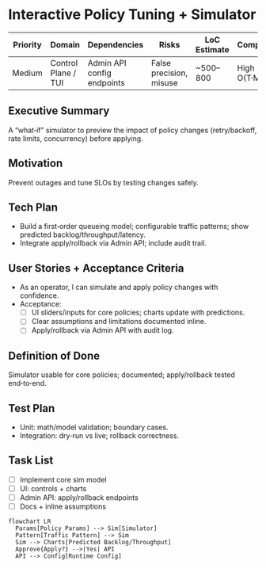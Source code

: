 # Interactive Policy Tuning + Simulator

| Priority | Domain | Dependencies | Risks | LoC Estimate | Complexity | Effort | Impact |
| --- | --- | --- | --- | --- | --- | --- | --- |
| Medium | Control Plane / TUI | Admin API config endpoints | False precision, misuse | ~500–800 | High (Sim O(T·M)) | 13 (Fib) | High |

## Executive Summary
A “what‑if” simulator to preview the impact of policy changes (retry/backoff, rate limits, concurrency) before applying.

## Motivation
Prevent outages and tune SLOs by testing changes safely.

## Tech Plan
- Build a first‑order queueing model; configurable traffic patterns; show predicted backlog/throughput/latency.
- Integrate apply/rollback via Admin API; include audit trail.

## User Stories + Acceptance Criteria
- As an operator, I can simulate and apply policy changes with confidence.
- Acceptance:
  - [ ] UI sliders/inputs for core policies; charts update with predictions.
  - [ ] Clear assumptions and limitations documented inline.
  - [ ] Apply/rollback via Admin API with audit log.

## Definition of Done
Simulator usable for core policies; documented; apply/rollback tested end‑to‑end.

## Test Plan
- Unit: math/model validation; boundary cases.
- Integration: dry‑run vs live; rollback correctness.

## Task List
- [ ] Implement core sim model
- [ ] UI: controls + charts
- [ ] Admin API: apply/rollback endpoints
- [ ] Docs + inline assumptions

```mermaid
flowchart LR
  Params[Policy Params] --> Sim[Simulator]
  Pattern[Traffic Pattern] --> Sim
  Sim --> Charts[Predicted Backlog/Throughput]
  Approve{Apply?} -->|Yes| API
  API --> Config[Runtime Config]
```

